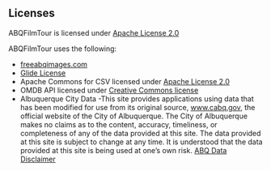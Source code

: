 ## Licenses

ABQFilmTour is licensed under [Apache License 2.0](LICENSE)

ABQFilmTour uses the following:

- [freeabqimages.com](freeabqimages.txt)
- [Glide License](https://github.com/bumptech/glide/blob/master/LICENSE)
- Apache Commons for CSV licensed under [Apache License 2.0](http://www.apache.org/licenses/LICENSE-2.0.txt)
- OMDB API licensed under [Creative Commons license](https://creativecommons.org/licenses/by-nc/4.0/)
- Albuquerque City Data -This site provides applications using data that has been modified for use from its 
original source, www.cabq.gov, the official website of the City of Albuquerque. The City of Albuquerque makes no 
claims as to the content, accuracy, timeliness, or completeness of any of the data provided at this site. The data 
provided at this site is subject to change at any time. It is understood that the data provided at this site is being 
used at one’s own risk. [ABQ Data Disclaimer](http://www.cabq.gov/abq-data/abq-data-disclaimer-1)

